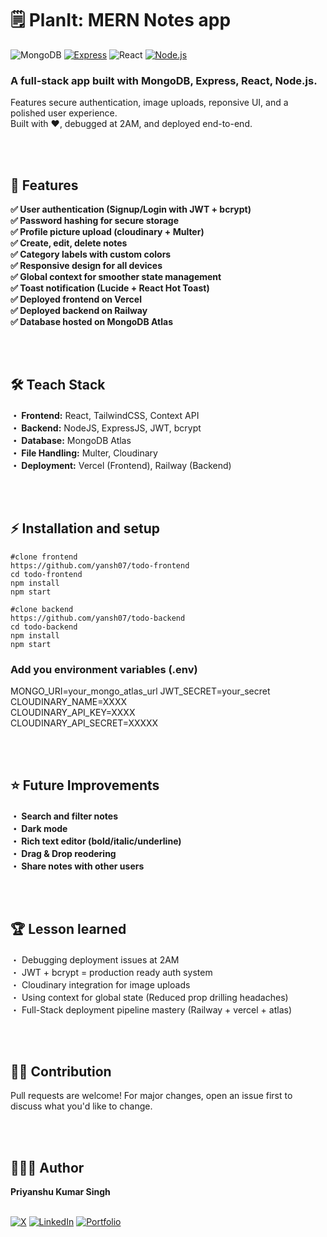 # 🗒 PlanIt: MERN Notes app
![MongoDB](https://img.shields.io/badge/MongoDB-47A248?style=for-the-badge&logo=mongodb&logoColor=white)
[![Express](https://img.shields.io/badge/-Express-404d59?style=for-the-badge&logo=express&logoColor=white)](https://expressjs.com/)
![React](https://img.shields.io/badge/React-20232A?style=for-the-badge&logo=react&logoColor=61DAFB)
[![Node.js](https://img.shields.io/badge/-Node.js-339933?style=for-the-badge&logo=node.js&logoColor=white)](https://nodejs.org/)

### A full-stack app built with MongoDB, Express, React, Node.js.  
Features secure authentication, image uploads, reponsive UI, and a polished user experience.  
Built with ❤️,  debugged at 2AM, and deployed end-to-end.  

<br> 
<br>

## 🚀 Features  
**✅️ User authentication (Signup/Login with JWT + bcrypt)**  
**✅️ Password hashing for secure storage**  
**✅️ Profile picture upload (cloudinary + Multer)**  
**✅️ Create, edit, delete notes**  
**✅️ Category labels with custom colors**  
**✅️ Responsive design for all devices**  
**✅️ Global context for smoother state management**  
**✅️ Toast notification (Lucide + React Hot Toast)**  
**✅️ Deployed frontend on Vercel**  
**✅️ Deployed backend on Railway**  
**✅️ Database hosted on MongoDB Atlas**

<br>
<br>


## 🛠️ Teach Stack  
**・ Frontend:** React, TailwindCSS, Context API  
**・ Backend:** NodeJS, ExpressJS, JWT, bcrypt  
**・ Database:** MongoDB Atlas  
**・ File Handling:** Multer, Cloudinary  
**・ Deployment:** Vercel (Frontend), Railway (Backend)

<br>
<br>

## ⚡ Installation and setup  
```
#clone frontend
https://github.com/yansh07/todo-frontend
cd todo-frontend
npm install
npm start

#clone backend
https://github.com/yansh07/todo-backend
cd todo-backend
npm install
npm start  
```

### Add you environment variables (.env)  
MONGO_URI=your_mongo_atlas_url
JWT_SECRET=your_secret  
CLOUDINARY_NAME=XXXX  
CLOUDINARY_API_KEY=XXXX  
CLOUDINARY_API_SECRET=XXXXX  

<br>
<br>

## ⭐ Future Improvements  
**・ Search and filter notes**  
**・ Dark mode**  
**・ Rich text editor (bold/italic/underline)**  
**・ Drag & Drop reodering**  
**・ Share notes with other users**  

<br>
<br>

## 🏆 Lesson learned  
・ Debugging deployment issues at 2AM  
・ JWT + bcrypt = production ready auth system  
・ Cloudinary integration for image uploads  
・ Using context for global state (Reduced prop drilling headaches)  
・ Full-Stack deployment pipeline mastery (Railway + vercel + atlas)  

<br>
<br>

## 🤝🏻 Contribution  
Pull requests are welcome! For major changes, open an issue first to discuss what you'd like to change.  

<br>
<br>

## 👨🏻‍💻 Author  
**Priyanshu Kumar Singh**  
<br>

[![X](https://img.shields.io/badge/X-black.svg?logo=x&logoColor=white)](https://x.com/yansh_08)
 [![LinkedIn](https://img.shields.io/badge/Gmail-%230077B5.svg?logo=gmail&logoColor=white)](mailto:pksingh69313@gmail.com)
 [![Portfolio](https://img.shields.io/badge/Portfolio-%2312100E.svg?logo=vercel&logoColor=white)](https://priyanshu8.vercel.app/)
